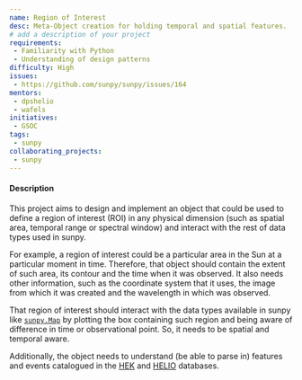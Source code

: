 ```yaml
---
name: Region of Interest
desc: Meta-Object creation for holding temporal and spatial features.
# add a description of your project
requirements:
 - Familiarity with Python
 - Understanding of design patterns
difficulty: High
issues:
 - https://github.com/sunpy/sunpy/issues/164
mentors: 
 - dpshelio
 - wafels
initiatives:
 - GSOC
tags:
 - sunpy
collaborating_projects:
 - sunpy
---
```


#### Description

This project aims to design and implement an object that could be used to define a
region of interest (ROI) in any physical dimension (such as spatial area,
temporal range or spectral window) and interact with the rest of data types used
in sunpy.

For example, a region of interest could be a particular area in the Sun 
at a particular moment in time. Therefore, that object should contain the extent
of such area, its contour and the time when it was observed.
It also needs other information, such as the coordinate system that it
uses, the image from which it was created and the wavelength
in which was observed.

That region of interest should interact with the data types available in sunpy
like [`sunpy.Map`](https://github.com/sunpy/sunpy/tree/master/sunpy/map) by
plotting the box containing such region and being aware of difference in time or
observational point. So, it needs to be spatial and temporal aware.

Additionally, the object needs to understand (be able to parse in) features and
events catalogued in the [HEK](http://www.lmsal.com/hek/hek_isolsearch.html) 
and [HELIO](http://hfc.helio-vo.eu/) databases.


